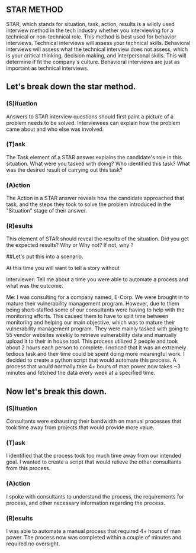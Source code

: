 ## STAR METHOD
STAR, which stands for situation, task, action, results is a wildly used interview method in the tech industry whether you interviewing for a technical or non-technical role. This method is best used for behavior interviews. Technical interviews will assess your technical skills. Behavioral interviews will assess what the technical interview does not assess, which is your critical thinking, decision making, and interpersonal skills. This will determine if fit the company's culture. Behavioral interviews are just as important as technical interviews.

## Let's break down the star method.

### (S)ituation
Answers to STAR interview questions should first paint a picture of a problem needs to be solved. Interviewees can explain how the problem came about and who else was involved.
### (T)ask
The Task element of a STAR answer explains the candidate's role in this situation. What were you tasked with doing?  Who identified this task? What was the desired result of carrying out this task?
### (A)ction
The Action in a STAR answer reveals how the candidate approached that task, and the steps they took to solve the problem introduced in the "Situation" stage of their answer.
### (R)esults
This element of STAR should reveal the results of the situation. Did you get the expected results? Why or Why not? If not, why ?

##Let's put this into a scenario.

At this time you will want to tell a story without

Interviewer: Tell me about a time you were able to automate a process and what was the outcome.

Me: I was consulting for a company named, E-Corp. We were brought in to mature their vulnerability management program. However, due to them being short-staffed some of our consultants were having to help with the monitoring efforts. This caused them to have to split time between monitoring and helping our main objective, which was to mature their vulnerability management program. They were mainly tasked with going to 55 vendor websites weekly to retrieve vulnerability data and manually upload it to their in house tool. This process utilized 2 people and took about 2 hours each person to complete. I noticed that it was an extremely tedious task and their time could be spent doing more meaningful work. I decided to create a python script that would automate this process. A process that would normally take 4+ hours of man power now takes ~3 minutes and fetched the data every week at a specified time.

## Now let's break this down.

### (S)ituation
Consultants were exhausting their bandwidth on manual processes that took time away from projects that would provide more value.

### (T)ask
I identified that the process took too much time away from our intended goal. I wanted to create a script that would relieve the other consultants from this process.

### (A)ction
 I spoke with consultants to understand the process, the requirements for process, and other necessary information regarding the process.

### (R)esults
I was able to automate a manual process that required 4+ hours of man power. The process now was completed within a couple of minutes and required no oversight.
